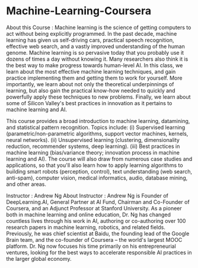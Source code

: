 # Machine-Learning-Coursera

About this Course :
Machine learning is the science of getting computers to act without being explicitly programmed. In the past decade, machine learning has given us self-driving cars, practical speech recognition, effective web search, and a vastly improved understanding of the human genome. Machine learning is so pervasive today that you probably use it dozens of times a day without knowing it. Many researchers also think it is the best way to make progress towards human-level AI. In this class, we learn about the most effective machine learning techniques, and gain practice implementing them and getting them to work for yourself. More importantly, we learn about not only the theoretical underpinnings of learning, but also gain the practical know-how needed to quickly and powerfully apply these techniques to new problems. Finally, we learn about some of Silicon Valley's best practices in innovation as it pertains to machine learning and AI.

This course provides a broad introduction to machine learning, datamining, and statistical pattern recognition. 
Topics include:
(i) Supervised learning (parametric/non-parametric algorithms, support vector machines, kernels, neural networks).
(ii) Unsupervised learning (clustering, dimensionality reduction, recommender systems, deep learning).
(iii) Best practices in machine learning (bias/variance theory; innovation process in machine learning and AI).
The course will also draw from numerous case studies and applications, so that you'll also learn how to apply learning algorithms to building smart robots (perception, control), text understanding (web search, anti-spam), computer vision, medical informatics, audio, database mining, and other areas.

Instructor : Andrew Ng
About Instructor : Andrew Ng is Founder of DeepLearning.AI, General Partner at AI Fund, Chairman and Co-Founder of Coursera, and an Adjunct Professor at Stanford University. As a pioneer both in machine learning and online education, Dr. Ng has changed countless lives through his work in AI, authoring or co-authoring over 100 research papers in machine learning, robotics, and related fields. Previously, he was chief scientist at Baidu, the founding lead of the Google Brain team, and the co-founder of Coursera – the world's largest MOOC platform. Dr. Ng now focuses his time primarily on his entrepreneurial ventures, looking for the best ways to accelerate responsible AI practices in the larger global economy.
